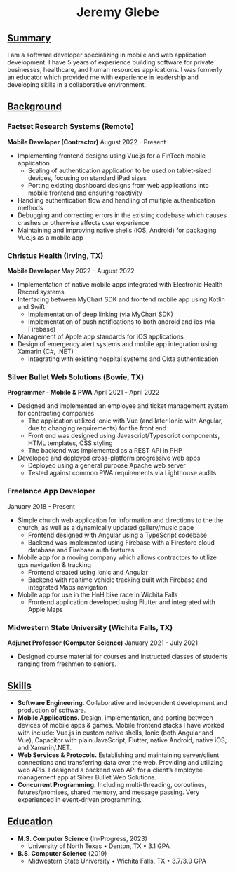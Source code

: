 <style>
  h1 {
    /* center, bold h1 headers */
    text-align: center;
    font-weight: bold;
  }
  h2 {
    /* underline and bold h2 headers */
    text-decoration: underline;
    font-weight: bold;
  }
  h3 {
    /* bold h3 headers */
    font-weight: bold;
  }
</style>

# Jeremy Glebe

## Summary
I am a software developer specializing in mobile and web application development. I have 5 years of experience building software for private businesses, healthcare, and human resources applications. I was formerly an educator which provided me with experience in leadership and developing skills in a collaborative environment.

## Background

### Factset Research Systems (Remote)
**Mobile Developer (Contractor)** August 2022 - Present
- Implementing frontend designs using Vue.js for a FinTech mobile application
  - Scaling of authentication application to be used on tablet-sized devices, focusing on standard iPad sizes
  - Porting existing dashboard designs from web applications into mobile frontend and ensuring reactivity
- Handling authentication flow and handling of multiple authentication methods
- Debugging and correcting errors in the existing codebase which causes crashes or otherwise affects user experience
- Maintaining and improving native shells (iOS, Android) for packaging Vue.js as a mobile app

### Christus Health (Irving, TX)
**Mobile Developer** May 2022 - August 2022
- Implementation of native mobile apps integrated with Electronic Health Record systems
- Interfacing between MyChart SDK and frontend mobile app using Kotlin and Swift
  - Implementation of deep linking (via MyChart SDK)
  - Implementation of push notifications to both android and ios (via Firebase)
- Management of Apple app standards for iOS applications
- Design of emergency alert systems and mobile app integration using Xamarin (C#, .NET)
  - Integrating with existing hospital systems and Okta authentication

### Silver Bullet Web Solutions (Bowie, TX)
**Programmer - Mobile & PWA** April 2021 - April 2022
- Designed and implemented an employee and ticket management system for contracting companies
  - The application utilized Ionic with Vue (and later Ionic with Angular, due to changing
requirements) for the front end
  - Front end was designed using Javascript/Typescript components, HTML templates, CSS styling
  - The backend was implemented as a REST API in PHP
- Developed and deployed cross-platform progressive web apps
  - Deployed using a general purpose Apache web server
  - Tested against common PWA requirements via Lighthouse audits

### Freelance App Developer
January 2018 - Present
- Simple church web application for information and directions to the the church, as well as a dynamically
updated gallery/music page
  - Frontend designed with Angular using a TypeScript codebase
  - Backend was implemented using Firebase with a Firestore cloud database and Firebase auth
features
- Mobile app for a moving company which allows contractors to utilize gps navigation & tracking
  - Frontend created using Ionic and Angular
  - Backend with realtime vehicle tracking built with Firebase and integrated Maps navigation
- Mobile app for use in the HnH bike race in Wichita Falls
  - Frontend application developed using Flutter and integrated with Apple Maps

### Midwestern State University (Wichita Falls, TX)
**Adjunct Professor (Computer Science)** January 2021 - July 2021
- Designed course material for courses and instructed classes of students ranging from freshmen to seniors.

## Skills
- **Software Engineering.** Collaborative and independent development and production of software.
- **Mobile Applications.** Design, implementation, and porting between devices of mobile apps & games.
Mobile frontend stacks I have worked with include: Vue.js in custom native shells, Ionic (both Angular
and Vue), Capacitor with plain JavaScript, Flutter, native Android, native iOS, and Xamarin/.NET.
- **Web Services & Protocols.** Establishing and maintaining server/client connections and transferring data
over the web. Providing and utilizing web APIs. I designed a backend web API for a client’s employee
management app at Silver Bullet Web Solutions.
- **Concurrent Programming.** Including multi-threading, coroutines, futures/promises, shared memory,
and message passing. Very experienced in event-driven programming.

## Education
- **M.S. Computer Science** (In-Progress, 2023)
  - University of North Texas • Denton, TX • 3.1 GPA
- **B.S. Computer Science** (2019)
  - Midwestern State University • Wichita Falls, TX • 3.7/3.9 GPA